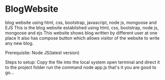 # BlogWebsite
blog website using html, css, bootstrap, javascript, node js, mongoose and EJS
This is the blog website established using html, css, bootstrap, node js, mongoose and ejs
This website shows blog written by different user at one place 
It also has compose button which allows visitor of the website to write any new blog.

Prerequisite:
Node JS(latest version)


Steps to setup:
Copy the file into the local system
open terminal and direct it to the project folder
run the command node app.js that's it you are good to go...
